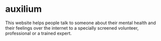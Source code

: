 # auxilium
This website helps people talk to someone about their mental health and their feelings over the internet to a specially screened volunteer, professional or a trained expert.
